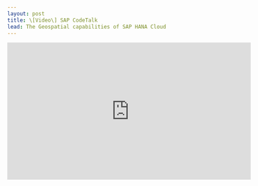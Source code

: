 ```yaml
---
layout: post
title: \[Video\] SAP CodeTalk
lead: The Geospatial capabilities of SAP HANA Cloud
---
```


<iframe width="560" height="315" src="https://www.youtube.com/embed/va_nj9uH8-I?si=3AGIZP1jOJjGkjqI" title="YouTube video player" frameborder="0" allow="accelerometer; autoplay; clipboard-write; encrypted-media; gyroscope; picture-in-picture; web-share" referrerpolicy="strict-origin-when-cross-origin" allowfullscreen></iframe>